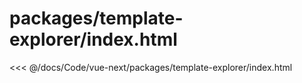 # packages/template-explorer/index.html

<<< @/docs/Code/vue-next/packages/template-explorer/index.html
